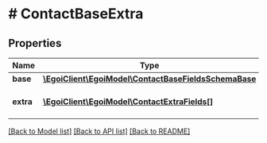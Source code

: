 # # ContactBaseExtra

## Properties

Name | Type | Description | Notes
------------ | ------------- | ------------- | -------------
**base** | [**\EgoiClient\EgoiModel\ContactBaseFieldsSchemaBase**](ContactBaseFieldsSchemaBase.md) |  | [optional]
**extra** | [**\EgoiClient\EgoiModel\ContactExtraFields[]**](ContactExtraFields.md) | Array of the contact&#39;s extra fields | [optional]

[[Back to Model list]](../../README.md#models) [[Back to API list]](../../README.md#endpoints) [[Back to README]](../../README.md)
